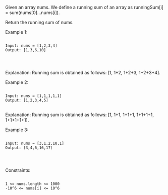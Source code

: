 Given an array nums. We define a running sum of an array as runningSum[i] = sum(nums[0]…nums[i]).

Return the running sum of nums.


Example 1:
<pre>
<code>
Input: nums = [1,2,3,4]
Output: [1,3,6,10]
</pre>
</code>

Explanation: Running sum is obtained as follows: [1, 1+2, 1+2+3, 1+2+3+4].


Example 2:
<pre>
<code>
Input: nums = [1,1,1,1,1]
Output: [1,2,3,4,5]
</code>
</pre>


Explanation: Running sum is obtained as follows: [1, 1+1, 1+1+1, 1+1+1+1, 1+1+1+1+1].

Example 3:
<pre>
<code>
Input: nums = [3,1,2,10,1]
Output: [3,4,6,16,17]
</pre>
</code>

Constraints:
<pre>
<code>
1 <= nums.length <= 1000
-10^6 <= nums[i] <= 10^6
</pre>
</code>